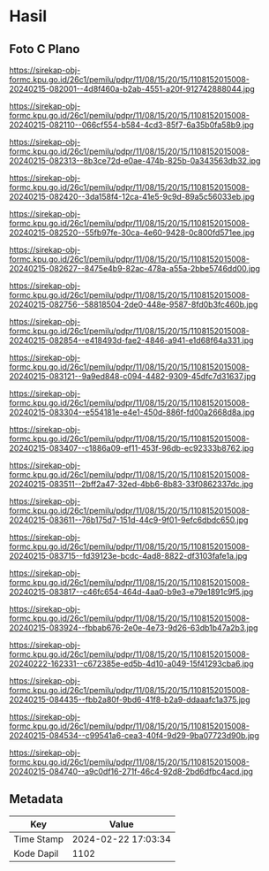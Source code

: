 # Hasil

## Foto C Plano

https://sirekap-obj-formc.kpu.go.id/26c1/pemilu/pdpr/11/08/15/20/15/1108152015008-20240215-082001--4d8f460a-b2ab-4551-a20f-912742888044.jpg

https://sirekap-obj-formc.kpu.go.id/26c1/pemilu/pdpr/11/08/15/20/15/1108152015008-20240215-082110--066cf554-b584-4cd3-85f7-6a35b0fa58b9.jpg

https://sirekap-obj-formc.kpu.go.id/26c1/pemilu/pdpr/11/08/15/20/15/1108152015008-20240215-082313--8b3ce72d-e0ae-474b-825b-0a343563db32.jpg

https://sirekap-obj-formc.kpu.go.id/26c1/pemilu/pdpr/11/08/15/20/15/1108152015008-20240215-082420--3da158f4-12ca-41e5-9c9d-89a5c56033eb.jpg

https://sirekap-obj-formc.kpu.go.id/26c1/pemilu/pdpr/11/08/15/20/15/1108152015008-20240215-082520--55fb97fe-30ca-4e60-9428-0c800fd571ee.jpg

https://sirekap-obj-formc.kpu.go.id/26c1/pemilu/pdpr/11/08/15/20/15/1108152015008-20240215-082627--8475e4b9-82ac-478a-a55a-2bbe5746dd00.jpg

https://sirekap-obj-formc.kpu.go.id/26c1/pemilu/pdpr/11/08/15/20/15/1108152015008-20240215-082756--58818504-2de0-448e-9587-8fd0b3fc460b.jpg

https://sirekap-obj-formc.kpu.go.id/26c1/pemilu/pdpr/11/08/15/20/15/1108152015008-20240215-082854--e418493d-fae2-4846-a941-e1d68f64a331.jpg

https://sirekap-obj-formc.kpu.go.id/26c1/pemilu/pdpr/11/08/15/20/15/1108152015008-20240215-083121--9a9ed848-c094-4482-9309-45dfc7d31637.jpg

https://sirekap-obj-formc.kpu.go.id/26c1/pemilu/pdpr/11/08/15/20/15/1108152015008-20240215-083304--e554181e-e4e1-450d-886f-fd00a2668d8a.jpg

https://sirekap-obj-formc.kpu.go.id/26c1/pemilu/pdpr/11/08/15/20/15/1108152015008-20240215-083407--c1886a09-ef11-453f-96db-ec92333b8762.jpg

https://sirekap-obj-formc.kpu.go.id/26c1/pemilu/pdpr/11/08/15/20/15/1108152015008-20240215-083511--2bff2a47-32ed-4bb6-8b83-33f0862337dc.jpg

https://sirekap-obj-formc.kpu.go.id/26c1/pemilu/pdpr/11/08/15/20/15/1108152015008-20240215-083611--76b175d7-151d-44c9-9f01-9efc6dbdc650.jpg

https://sirekap-obj-formc.kpu.go.id/26c1/pemilu/pdpr/11/08/15/20/15/1108152015008-20240215-083715--fd39123e-bcdc-4ad8-8822-df3103fafe1a.jpg

https://sirekap-obj-formc.kpu.go.id/26c1/pemilu/pdpr/11/08/15/20/15/1108152015008-20240215-083817--c46fc654-464d-4aa0-b9e3-e79e1891c9f5.jpg

https://sirekap-obj-formc.kpu.go.id/26c1/pemilu/pdpr/11/08/15/20/15/1108152015008-20240215-083924--fbbab676-2e0e-4e73-9d26-63db1b47a2b3.jpg

https://sirekap-obj-formc.kpu.go.id/26c1/pemilu/pdpr/11/08/15/20/15/1108152015008-20240222-162331--c672385e-ed5b-4d10-a049-15f41293cba6.jpg

https://sirekap-obj-formc.kpu.go.id/26c1/pemilu/pdpr/11/08/15/20/15/1108152015008-20240215-084435--fbb2a80f-9bd6-41f8-b2a9-ddaaafc1a375.jpg

https://sirekap-obj-formc.kpu.go.id/26c1/pemilu/pdpr/11/08/15/20/15/1108152015008-20240215-084534--c99541a6-cea3-40f4-9d29-9ba07723d90b.jpg

https://sirekap-obj-formc.kpu.go.id/26c1/pemilu/pdpr/11/08/15/20/15/1108152015008-20240215-084740--a9c0df16-271f-46c4-92d8-2bd6dfbc4acd.jpg


## Metadata

| Key        | Value               |
| ---------- | ------------------- |
| Time Stamp | 2024-02-22 17:03:34 |
| Kode Dapil | 1102                |




